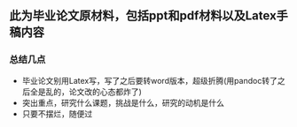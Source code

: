 ## 此为毕业论文原材料，包括ppt和pdf材料以及Latex手稿内容
### 总结几点
+ 毕业论文别用Latex写，写了之后要转word版本，超级折腾(用pandoc转了之后全是乱的，论文改的心态都炸了)
+ 突出重点，研究什么课题，挑战是什么，研究的动机是什么
+ 只要不摆烂，随便过
